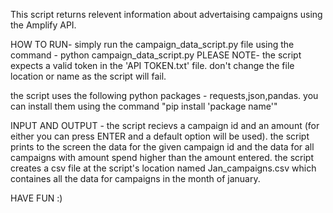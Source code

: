 This script returns relevent information about advertaising campaigns using the Amplify API.

HOW TO RUN-
simply run the campaign_data_script.py file using the command - python campaign_data_script.py
PLEASE NOTE- the script expects a valid token in the 'API TOKEN.txt' file.
don't change the file location or name as the script will fail.

the script uses the following python packages - requests,json,pandas.
you can install them using the command "pip install 'package name'"

INPUT AND OUTPUT -
the script recievs a campaign id and an amount (for either you can press ENTER and a default option will be used).
the script prints to the screen the data for the given campaign id and the data for all campaigns with amount spend higher than the amount entered.
the script creates a csv file at the script's location named Jan_campaigns.csv which containes all the data for campaigns in the month of january.

HAVE FUN :)
